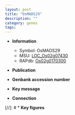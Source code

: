 ```yaml
---
layout: post
title: "OsMADS29"
description: ""
category: genes
tags: 
---
```


* **Information**  
    + Symbol: OsMADS29  
    + MSU: [LOC_Os02g07430](http://rice.uga.edu/cgi-bin/ORF_infopage.cgi?orf=LOC_Os02g07430)  
    + RAPdb: [Os02g0170300](http://rapdb.dna.affrc.go.jp/viewer/gbrowse_details/irgsp1?name=Os02g0170300)  

* **Publication**  

* **Genbank accession number**  

* **Key message**  

* **Connection**  

[//]: # * **Key figures**  


